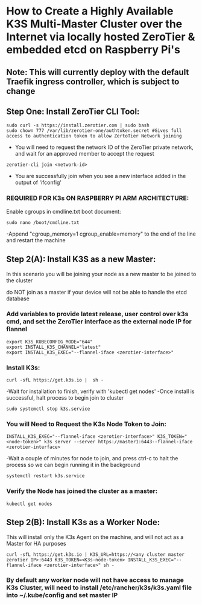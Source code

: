 # How to Create a Highly Available K3S Multi-Master Cluster over the Internet via locally hosted ZeroTier & embedded etcd on Raspberry Pi's
## Note: This will currently deploy with the default Traefik ingress controller, which is subject to change



## Step One: Install ZeroTier CLI Tool:
```
sudo curl -s https://install.zerotier.com | sudo bash
sudo chown 777 /var/lib/zerotier-one/authtoken.secret #Gives full access to authentication token to allow ZertoTier Network joining
```
- You will need to request the network ID of the ZeroTier private network, and wait for an approved member to accept the request
```
zerotier-cli join <network-id>
```
- You are successfully join when you see a new interface added in the output of 'ifconfig'

### REQUIRED FOR K3s ON RASPBERRY PI ARM ARCHITECTURE:
Enable cgroups in cmdline.txt boot document:
```
sudo nano /boot/cmdline.txt
```
-Append "cgroup_memory=1 cgroup_enable=memory" to the end of the line and restart the machine


## Step 2(A): Install K3S as a new Master:
In this scenario you will be joining your node as a new master to be joined to the cluster

do NOT join as a master if your device will not be able to handle the etcd database

### Add variables to provide latest release, user control over k3s cmd, and set the ZeroTier interface as the external node IP for flannel
```
export K3S_KUBECONFIG_MODE="644"
export INSTALL_K3S_CHANNEL="latest"
export INSTALL_K3S_EXEC="--flannel-iface <zerotier-interface>" 
```
### Install K3s:
```
curl -sfL https://get.k3s.io |  sh -
```
-Wait for installation to finish, verify with 'kubectl get nodes'
-Once install is successful, halt process to begin join to cluster
```
sudo systemctl stop k3s.service
```

### You will Need to Request the K3s Node Token to Join:
```
INSTALL_K3S_EXEC="--flannel-iface <zerotier-interface>" K3S_TOKEN="<node-token>" k3s server --server https://master1:6443--flannel-iface <zerotier-interface>
```
-Wait a couple of minutes for node to join, and press ctrl-c to halt the process so we can begin running it in the background
```
systemctl restart k3s.service
```
### Verify the Node has joined the cluster as a master:
```
kubectl get nodes
```

## Step 2(B): Install K3s as a Worker Node:
This will install only the K3s Agent on the machine, and will not act as a Master for HA purposes
```
curl -sfL https://get.k3s.io | K3S_URL=https://<any cluster master zerotier IP>:6443 K3S_TOKEN=<K3s-node-token> INSTALL_K3S_EXEC="--flannel-iface <zerotier-interface>" sh -
```
### By default any worker node will not have access to manage K3s Cluster, will need to install /etc/rancher/k3s/k3s.yaml file into ~/.kube/config and set master IP


